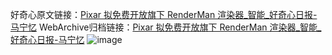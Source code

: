 好奇心原文链接：[Pixar 拟免费开放旗下 RenderMan 渲染器_智能_好奇心日报-马宁忆](https://www.qdaily.com/articles/1017.html)
WebArchive归档链接：[Pixar 拟免费开放旗下 RenderMan 渲染器_智能_好奇心日报-马宁忆](http://web.archive.org/web/20190623145505/https://www.qdaily.com/articles/1017.html)
![image](http://ww3.sinaimg.cn/large/007d5XDply1g3v49k2a69j30u02v4x5t)